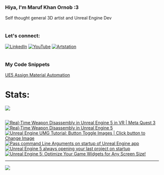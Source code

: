   ### Hiya, I'm Maruf Khan Ornob :3
  Self thought general 3D artist and Unreal Engine Dev<br><br>

### Let's connect:
[![LinkedIn](https://img.shields.io/badge/LinkedIn-%230077B5.svg?logo=linkedin&logoColor=white)](https://linkedin.com/in/ornobmk) [![YouTube](https://img.shields.io/badge/YouTube-%23FF0000.svg?logo=YouTube&logoColor=white)](https://youtube.com/@buggybug1) [![Artstation](https://img.shields.io/badge/Artstation-%2313B5EA.svg?logo=artstation&logoColor=white)](https://ornobmk.artstation.com/) <br><br>

### My Code Snippets

[UE5 Assign Material Automation](https://gist.github.com/marufx86/8299521b64e56783e67498a7212876c3)

<!--- # Daily Tools:
![Blender](https://img.shields.io/badge/blender-%23F5792A.svg?style=for-the-badge&logo=blender&logoColor=white) 
![Python](https://img.shields.io/badge/python-3670A0?style=for-the-badge&logo=python&logoColor=ffdd54)
![Unreal Engine](https://img.shields.io/badge/unrealengine-%23313131.svg?style=for-the-badge&logo=unrealengine&logoColor=white)
![C++](https://img.shields.io/badge/c++-%2300599C.svg?style=for-the-badge&logo=c%2B%2B&logoColor=white)
![Figma](https://img.shields.io/badge/figma-%23F24E1E.svg?style=for-the-badge&logo=figma&logoColor=white)
![Canva](https://img.shields.io/badge/Canva-%2300C4CC.svg?style=for-the-badge&logo=Canva&logoColor=white) 
![Adobe Photoshop](https://img.shields.io/badge/adobe%20photoshop-%2331A8FF.svg?style=for-the-badge&logo=adobe%20photoshop&logoColor=white)
![Adobe Premiere Pro](https://img.shields.io/badge/Adobe%20Premiere%20Pro-9999FF.svg?style=for-the-badge&logo=Adobe%20Premiere%20Pro&logoColor=white) -->

# Stats:
![](https://github-readme-stats.vercel.app/api/top-langs/?username=marufx86&theme=calm_pink&hide_border=true&include_all_commits=false&count_private=false&layout=compact)<br><br>

<!-- BEGIN YOUTUBE-CARDS -->
[![Real-Time Weapon Disassembly in Unreal Engine 5 in VR | Meta Quest 3](https://ytcards.demolab.com/?id=NrnwpVK6nUQ&title=Real-Time+Weapon+Disassembly+in+Unreal+Engine+5+in+VR+%7C+Meta+Quest+3&lang=en&timestamp=1739525053&background_color=%230d1117&title_color=%23ffffff&stats_color=%23dedede&max_title_lines=1&width=250&border_radius=5 "Real-Time Weapon Disassembly in Unreal Engine 5 in VR | Meta Quest 3")](https://www.youtube.com/watch?v=NrnwpVK6nUQ)
[![Real-Time Weapon Disassembly in Unreal Engine 5](https://ytcards.demolab.com/?id=zc0Sa6J20NU&title=Real-Time+Weapon+Disassembly+in+Unreal+Engine+5&lang=en&timestamp=1739126981&background_color=%230d1117&title_color=%23ffffff&stats_color=%23dedede&max_title_lines=1&width=250&border_radius=5 "Real-Time Weapon Disassembly in Unreal Engine 5")](https://www.youtube.com/watch?v=zc0Sa6J20NU)
[![Unreal Engine UMG Tutorial: Button Toggle Images | Click button to Change Image](https://ytcards.demolab.com/?id=ZgktskVlHRs&title=Unreal+Engine+UMG+Tutorial%3A+Button+Toggle+Images+%7C+Click+button+to+Change+Image&lang=en&timestamp=1738444517&background_color=%230d1117&title_color=%23ffffff&stats_color=%23dedede&max_title_lines=1&width=250&border_radius=5 "Unreal Engine UMG Tutorial: Button Toggle Images | Click button to Change Image")](https://www.youtube.com/watch?v=ZgktskVlHRs)
[![Pass command Line Arguments on startup of Unreal Engine app](https://ytcards.demolab.com/?id=e0mSzV6o5T8&title=Pass+command+Line+Arguments+on+startup+of+Unreal+Engine+app&lang=en&timestamp=1737886127&background_color=%230d1117&title_color=%23ffffff&stats_color=%23dedede&max_title_lines=1&width=250&border_radius=5 "Pass command Line Arguments on startup of Unreal Engine app")](https://www.youtube.com/watch?v=e0mSzV6o5T8)
[![Unreal Engine 5 always opening your last project on startup](https://ytcards.demolab.com/?id=zBmhYC1sbb0&title=Unreal+Engine+5+always+opening+your+last+project+on+startup&lang=en&timestamp=1737311691&background_color=%230d1117&title_color=%23ffffff&stats_color=%23dedede&max_title_lines=1&width=250&border_radius=5 "Unreal Engine 5 always opening your last project on startup")](https://www.youtube.com/watch?v=zBmhYC1sbb0)
[![Unreal Engine 5: Optimize Your Game Widgets for Any Screen Size!](https://ytcards.demolab.com/?id=MInzyAGbwWM&title=Unreal+Engine+5%3A+Optimize+Your+Game+Widgets+for+Any+Screen+Size%21&lang=en&timestamp=1736618510&background_color=%230d1117&title_color=%23ffffff&stats_color=%23dedede&max_title_lines=1&width=250&border_radius=5 "Unreal Engine 5: Optimize Your Game Widgets for Any Screen Size!")](https://www.youtube.com/watch?v=MInzyAGbwWM)
<!-- END YOUTUBE-CARDS -->


---
[![](https://visitcount.itsvg.in/api?id=marufx86&icon=1&color=0)](https://visitcount.itsvg.in)

<!-- Proudly created with GPRM ( https://gprm.itsvg.in ) -->
